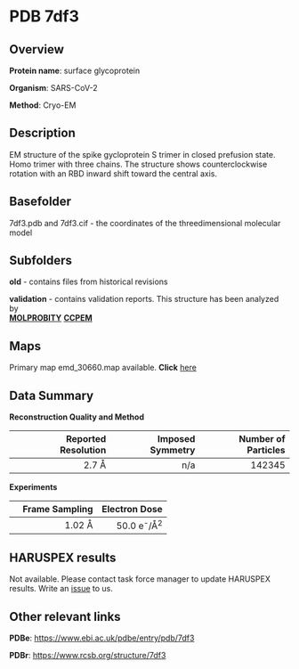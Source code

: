 # PDB 7df3

## Overview

**Protein name**: surface glycoprotein

**Organism**: SARS-CoV-2

**Method**: Cryo-EM

## Description

EM structure of the spike gycloprotein S trimer in closed prefusion state. Homo trimer with three chains. The structure shows counterclockwise rotation with an RBD inward shift toward the central axis.

## Basefolder

7df3.pdb and 7df3.cif - the coordinates of the threedimensional molecular model

## Subfolders



**old** - contains files from historical revisions

**validation** - contains validation reports. This structure has been analyzed by <br>  [**MOLPROBITY**](https://github.com/thorn-lab/coronavirus_structural_task_force/tree/master/pdb/surface_glycoprotein/SARS-CoV-2/7df3/validation/molprobity)   [**CCPEM**](https://github.com/thorn-lab/coronavirus_structural_task_force/tree/master/pdb/surface_glycoprotein/SARS-CoV-2/7df3/validation/ccpem-validation)



## Maps

Primary map emd_30660.map available. **Click** [here](http://ftp.wwpdb.org/pub/emdb/structures/EMD-30660/map/) 

## Data Summary
**Reconstruction Quality and Method**

|   | Reported Resolution | Imposed Symmetry | Number of Particles |
|---|-------------:|----------------:|--------------:|
|   |2.7 Å|n/a|142345|

**Experiments**

|   | Frame Sampling | Electron Dose |
|---|-------------:|----------------:|
|   |1.02 Å|50.0 e<sup>-</sup>/Å<sup>2</sup>|

## HARUSPEX results

Not available. Please contact task force manager to update HARUSPEX results. Write an [issue](https://github.com/thorn-lab/coronavirus_structural_task_force/issues) to us.

## Other relevant links 
**PDBe**:  https://www.ebi.ac.uk/pdbe/entry/pdb/7df3
 
**PDBr**: https://www.rcsb.org/structure/7df3 
